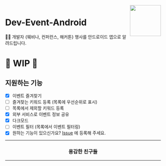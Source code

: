 <image src="https://raw.githubusercontent.com/brave-people/Dev-Event-Client/main/public/favicon.ico" align="right" width="100px" />

# Dev-Event-Android

🎉🎈 개발자 {웨비나, 컨퍼런스, 해커톤} 행사를 안드로이드 앱으로 알려드립니다.

# 🚧 WIP 🚧

## 지원하는 기능

- [x] 이벤트 즐겨찾기
- [ ] 즐겨찾는 키워드 등록 (목록에 우선순위로 표시)
- [ ] 목록에서 제외할 키워드 등록
- [x] 외부 서비스로 이벤트 정보 공유
- [x] 다크모드
- [ ] 이벤트 필터 (목록에서 이벤트 필터링)
- [x] 원하는 기능이 있으신가요? [Issue](https://github.com/brave-people/Dev-Event-Android/issues) 에 등록해 주세요.

---

<h3 align="center">용감한 친구들</h3>

---

